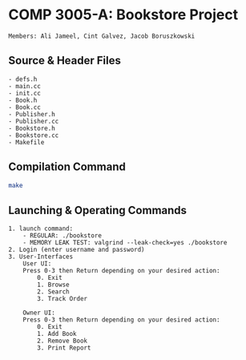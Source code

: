 # COMP 3005-A: Bookstore Project
```JS
Members: Ali Jameel, Cint Galvez, Jacob Boruszkowski
```

## Source & Header Files
```JS
- defs.h
- main.cc
- init.cc
- Book.h
- Book.cc
- Publisher.h
- Publisher.cc
- Bookstore.h
- Bookstore.cc
- Makefile
```

## Compilation Command
```sh
make
```

## Launching & Operating Commands
```JS
1. launch command:  
	- REGULAR: ./bookstore
	- MEMORY LEAK TEST: valgrind --leak-check=yes ./bookstore
2. Login (enter username and password)
3. User-Interfaces	
	User UI:
	Press 0-3 then Return depending on your desired action:
	    0. Exit
	    1. Browse
	    2. Search
	    3. Track Order
	
	Owner UI:
	Press 0-3 then Return depending on your desired action:
	    0. Exit
	    1. Add Book
	    2. Remove Book
	    3. Print Report
```
